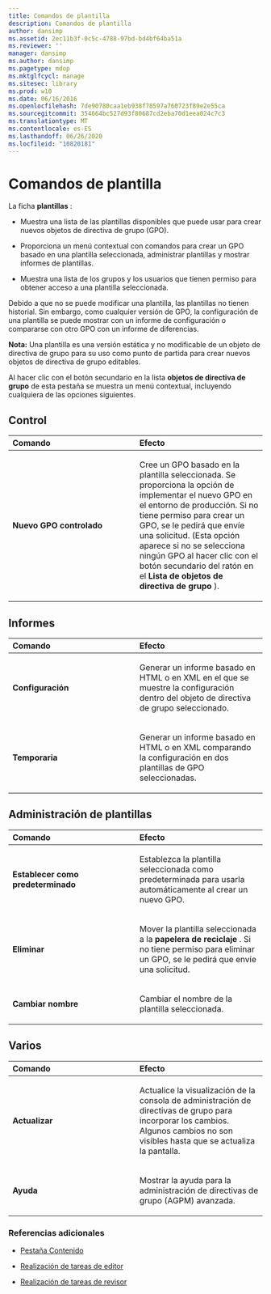 ```yaml
---
title: Comandos de plantilla
description: Comandos de plantilla
author: dansimp
ms.assetid: 2ec11b3f-0c5c-4788-97bd-bd4bf64ba51a
ms.reviewer: ''
manager: dansimp
ms.author: dansimp
ms.pagetype: mdop
ms.mktglfcycl: manage
ms.sitesec: library
ms.prod: w10
ms.date: 06/16/2016
ms.openlocfilehash: 7de90780caa1eb938f78597a760723f89e2e55ca
ms.sourcegitcommit: 354664bc527d93f80687cd2eba70d1eea024c7c3
ms.translationtype: MT
ms.contentlocale: es-ES
ms.lasthandoff: 06/26/2020
ms.locfileid: "10820181"
---
```

# Comandos de plantilla


La ficha **plantillas** :

-   Muestra una lista de las plantillas disponibles que puede usar para crear nuevos objetos de directiva de grupo (GPO).

-   Proporciona un menú contextual con comandos para crear un GPO basado en una plantilla seleccionada, administrar plantillas y mostrar informes de plantillas.

-   Muestra una lista de los grupos y los usuarios que tienen permiso para obtener acceso a una plantilla seleccionada.

Debido a que no se puede modificar una plantilla, las plantillas no tienen historial. Sin embargo, como cualquier versión de GPO, la configuración de una plantilla se puede mostrar con un informe de configuración o compararse con otro GPO con un informe de diferencias.

**Nota:**  Una plantilla es una versión estática y no modificable de un objeto de directiva de grupo para su uso como punto de partida para crear nuevos objetos de directiva de grupo editables.

 

Al hacer clic con el botón secundario en la lista **objetos de directiva de grupo** de esta pestaña se muestra un menú contextual, incluyendo cualquiera de las opciones siguientes.

## Control


<table>
<colgroup>
<col width="50%" />
<col width="50%" />
</colgroup>
<thead>
<tr class="header">
<th align="left">Comando</th>
<th align="left">Efecto</th>
</tr>
</thead>
<tbody>
<tr class="odd">
<td align="left"><p><strong>Nuevo GPO controlado</strong></p></td>
<td align="left"><p>Cree un GPO basado en la plantilla seleccionada. Se proporciona la opción de implementar el nuevo GPO en el entorno de producción. Si no tiene permiso para crear un GPO, se le pedirá que envíe una solicitud. (Esta opción aparece si no se selecciona ningún GPO al hacer clic con el botón secundario del ratón en el <strong> Lista de objetos de directiva de grupo </strong> ).</p></td>
</tr>
</tbody>
</table>

 

## Informes


<table>
<colgroup>
<col width="50%" />
<col width="50%" />
</colgroup>
<thead>
<tr class="header">
<th align="left">Comando</th>
<th align="left">Efecto</th>
</tr>
</thead>
<tbody>
<tr class="odd">
<td align="left"><p><strong>Configuración</strong></p></td>
<td align="left"><p>Generar un informe basado en HTML o en XML en el que se muestre la configuración dentro del objeto de directiva de grupo seleccionado.</p></td>
</tr>
<tr class="even">
<td align="left"><p><strong>Temporaria</strong></p></td>
<td align="left"><p>Generar un informe basado en HTML o en XML comparando la configuración en dos plantillas de GPO seleccionadas.</p></td>
</tr>
</tbody>
</table>

 

## Administración de plantillas


<table>
<colgroup>
<col width="50%" />
<col width="50%" />
</colgroup>
<thead>
<tr class="header">
<th align="left">Comando</th>
<th align="left">Efecto</th>
</tr>
</thead>
<tbody>
<tr class="odd">
<td align="left"><p><strong>Establecer como predeterminado</strong></p></td>
<td align="left"><p>Establezca la plantilla seleccionada como predeterminada para usarla automáticamente al crear un nuevo GPO.</p></td>
</tr>
<tr class="even">
<td align="left"><p><strong>Eliminar</strong></p></td>
<td align="left"><p>Mover la plantilla seleccionada a la <strong> papelera de reciclaje </strong> . Si no tiene permiso para eliminar un GPO, se le pedirá que envíe una solicitud.</p></td>
</tr>
<tr class="odd">
<td align="left"><p><strong>Cambiar nombre</strong></p></td>
<td align="left"><p>Cambiar el nombre de la plantilla seleccionada.</p></td>
</tr>
</tbody>
</table>

 

## Varios


<table>
<colgroup>
<col width="50%" />
<col width="50%" />
</colgroup>
<thead>
<tr class="header">
<th align="left">Comando</th>
<th align="left">Efecto</th>
</tr>
</thead>
<tbody>
<tr class="odd">
<td align="left"><p><strong>Actualizar</strong></p></td>
<td align="left"><p>Actualice la visualización de la consola de administración de directivas de grupo para incorporar los cambios. Algunos cambios no son visibles hasta que se actualiza la pantalla.</p></td>
</tr>
<tr class="even">
<td align="left"><p><strong>Ayuda</strong></p></td>
<td align="left"><p>Mostrar la ayuda para la administración de directivas de grupo (AGPM) avanzada.</p></td>
</tr>
</tbody>
</table>

 

### Referencias adicionales

-   [Pestaña Contenido](contents-tab-agpm30ops.md)

-   [Realización de tareas de editor](performing-editor-tasks-agpm30ops.md)

-   [Realización de tareas de revisor](performing-reviewer-tasks-agpm30ops.md)

 

 





